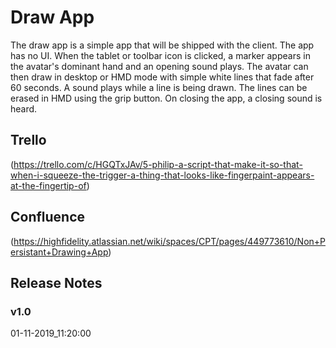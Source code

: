 # Draw App

The draw app is a simple app that will be shipped with the client. The app has no UI. When the tablet or toolbar
icon is clicked, a marker appears in the avatar's dominant hand and an opening sound plays. The avatar can then 
draw in desktop or HMD mode with simple white lines that fade after 60 seconds. A sound plays while a line is 
being drawn. The lines can be erased in HMD using the grip button. On closing the app, a closing sound is heard.

## Trello
(https://trello.com/c/HGQTxJAv/5-philip-a-script-that-make-it-so-that-when-i-squeeze-the-trigger-a-thing-that-looks-like-fingerpaint-appears-at-the-fingertip-of)

## Confluence
(https://highfidelity.atlassian.net/wiki/spaces/CPT/pages/449773610/Non+Persistant+Drawing+App)

## Release Notes

### v1.0 

01-11-2019_11:20:00 
